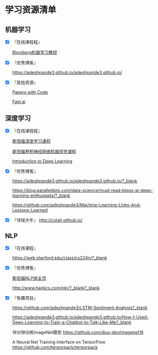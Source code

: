 # 学习资源清单

## 机器学习

- [X] 『在线课程程』
	
	[Blomberg机器学习教程](https://bloomberg.github.io/foml/#home)

- [X] 『优秀博客』

    https://adeshpande3.github.io/adeshpande3.github.io/
	
- [X] 『其他资源』

    [Papers with Code](https://github.com/zziz/pwc)
	
	[Fast.ai](http://www.fast.ai/)
	

## 深度学习

- [X] 『在线课程程』
    
	[斯坦福深度学习课程](http://cs230.stanford.edu/?_blank)
	
	[斯坦福卷积神经网络机器视觉课程](http://cs231n.stanford.edu/?_blank)
	
	[Introduction to Deep Learning](https://www.coursera.org/learn/intro-to-deep-learning?_blank)

- [X] 『优秀博客』

    https://adeshpande3.github.io/adeshpande3.github.io/?_blank
	
	https://blog.paralleldots.com/data-science/must-read-blogs-ai-deep-learning-enthusiasts/?_blank
	
	https://github.com/adeshpande3/Machine-Learning-Links-And-Lessons-Learned
    
- [X] 『领域大牛』
    http://colah.github.io/
	

## NLP

- [X] 『在线课程』

    https://web.stanford.edu/class/cs224n/?_blank

- [X] 『优秀博客』

    [斯坦福NLP组主页](https://nlp.stanford.edu/)

    http://www.hankcs.com/nlp/?_blank?_blank	
	
	
- [X] 『有趣项目』
	
	https://github.com/adeshpande3/LSTM-Sentiment-Analysis?_blank
	
	https://adeshpande3.github.io/adeshpande3.github.io/How-I-Used-Deep-Learning-to-Train-a-Chatbot-to-Talk-Like-Me?_blank
	
	18分钟训练ImageNet模型
	https://github.com/diux-dev/imagenet18
	
	A Neural Net Training Interface on TensorFlow
	https://github.com/tensorpack/tensorpack
	

	

